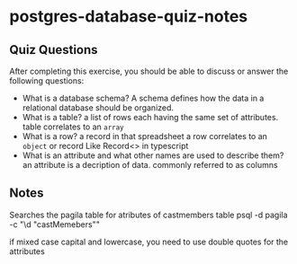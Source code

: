 # postgres-database-quiz-notes

## Quiz Questions

After completing this exercise, you should be able to discuss or answer the following questions:

- What is a database schema?
  A schema defines how the data in a relational database should be organized.
- What is a table?
  a list of rows each having the same set of attributes.
  table correlates to an `array`
- What is a row?
  a record in that spreadsheet a row correlates to an `object` or record Like Record<> in typescript
- What is an attribute and what other names are used to describe them?
  an attribute is a decription of data. commonly referred to as columns

## Notes

Searches the pagila table for atributes of castmembers table
psql -d pagila -c "\d \"castMemebers\""

if mixed case capital and lowercase, you need to use double quotes for the attributes
